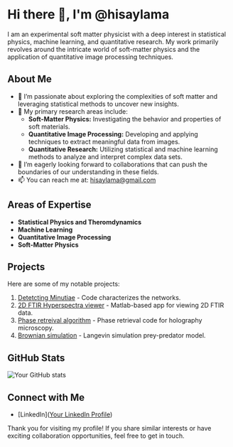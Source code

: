 # Hi there 👋, I'm @hisaylama

I am an experimental soft matter physicist with a deep interest in statistical physics, machine learning, and quantitative research. My work primarily revolves around the intricate world of soft-matter physics and the application of quantitative image processing techniques.

## About Me

- 👀 I’m passionate about exploring the complexities of soft matter and leveraging statistical methods to uncover new insights.
- 🌱 My primary research areas include:
  - **Soft-Matter Physics:** Investigating the behavior and properties of soft materials.
  - **Quantitative Image Processing:** Developing and applying techniques to extract meaningful data from images.
  - **Quantitative Research:** Utilizing statistical and machine learning methods to analyze and interpret complex data sets.
- 💞️ I’m eagerly looking forward to collaborations that can push the boundaries of our understanding in these fields.
- 📫 You can reach me at: hisaylama@gmail.com

## Areas of Expertise

- **Statistical Physics and Theromdynamics**
- **Machine Learning**
- **Quantitative Image Processing**
- **Soft-Matter Physics**

## Projects

Here are some of my notable projects:

1. [Detetcting Minutiae](https://github.com/hisaylama/Minutiae-and-topological-defects-of-pattern) - Code characterizes the networks.
2. [2D FTIR Hyperspectra viewer](https://github.com/hisaylama/ATR-FTIR-Data-Hyperspectra-Viewer-in-Matlab) - Matlab-based app for viewing 2D FTIR data.
3. [Phase retreival algorithm](https://github.com/hisaylama/Phase-Mask-for-Spatial-Light-Modulator) - Phase retrieval code for holography microscopy.
4. [Brownian simulation](https://github.com/hisaylama/Brownian-Simulation) - Langevin simulation prey-predator model.

## GitHub Stats

![Your GitHub stats]([https://github-readme-stats.vercel.app/api?username=hisaylama&theme=radical&show_icons=true&hide_border=true&count_private=true])

## Connect with Me

- [LinkedIn]([Your LinkedIn Profile](https://www.linkedin.com/in/hisay-lama-ph-d-28478285/))

Thank you for visiting my profile! If you share similar interests or have exciting collaboration opportunities, feel free to get in touch.



<!---
hisaylama/hisaylama is a ✨ special ✨ repository because its `README.md` (this file) appears on your GitHub profile.
You can click the Preview link to take a look at your changes.
--->
